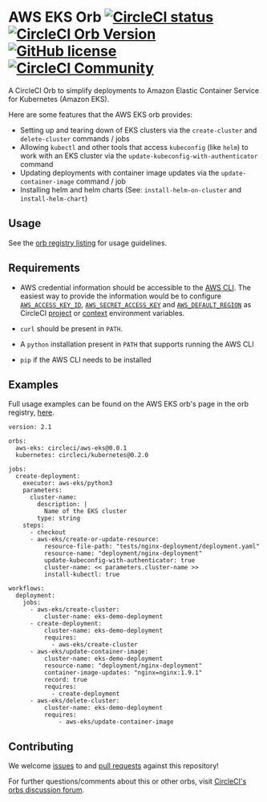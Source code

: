 # AWS EKS Orb [![CircleCI status](https://circleci.com/gh/CircleCI-Public/aws-eks-orb.svg "CircleCI status")](https://circleci.com/gh/CircleCI-Public/aws-eks-orb) [![CircleCI Orb Version](https://img.shields.io/badge/endpoint.svg?url=https://badges.circleci.io/orb/circleci/aws-eks)](https://circleci.com/orbs/registry/orb/circleci/aws-eks) [![GitHub license](https://img.shields.io/badge/license-MIT-blue.svg)](https://raw.githubusercontent.com/circleci-public/aws-eks-orb/master/LICENSE) [![CircleCI Community](https://img.shields.io/badge/community-CircleCI%20Discuss-343434.svg)](https://discuss.circleci.com/c/orbs)

A CircleCI Orb to simplify deployments to Amazon Elastic Container Service for Kubernetes (Amazon EKS).

Here are some features that the AWS EKS orb provides:

- Setting up and tearing down of EKS clusters via the `create-cluster` and `delete-cluster` commands / jobs
- Allowing `kubectl` and other tools that access `kubeconfig` (like `helm`) to work with an EKS cluster via the `update-kubeconfig-with-authenticator` command
- Updating deployments with container image updates via the `update-container-image` command / job
- Installing helm and helm charts (See: `install-helm-on-cluster` and `install-helm-chart`)

## Usage

See the [orb registry listing](http://circleci.com/orbs/registry/orb/circleci/aws-eks) for usage guidelines.

## Requirements

- AWS credential information should be accessible to the [AWS CLI](https://docs.aws.amazon.com/cli/latest/userguide/cli-chap-configure.html). The easiest way to provide the information would be to configure [`AWS_ACCESS_KEY_ID`](https://docs.aws.amazon.com/cli/latest/userguide/cli-configure-envvars.html), [`AWS_SECRET_ACCESS_KEY`](https://docs.aws.amazon.com/cli/latest/userguide/cli-configure-envvars.html) and [`AWS_DEFAULT_REGION`](https://docs.aws.amazon.com/cli/latest/userguide/cli-configure-envvars.html) as CircleCI [project](https://circleci.com/docs/2.0/env-vars/#setting-an-environment-variable-in-a-project) or [context](https://circleci.com/docs/2.0/env-vars/#setting-an-environment-variable-in-a-context) environment variables.

- `curl` should be present in `PATH`.

- A `python` installation present in `PATH` that supports running the AWS CLI

- `pip` if the AWS CLI needs to be installed

## Examples

Full usage examples can be found on the AWS EKS orb's page in the orb registry, [here](https://circleci.com/orbs/registry/orb/circleci/aws-eks#usage-examples).

```
version: 2.1

orbs:
  aws-eks: circleci/aws-eks@0.0.1
  kubernetes: circleci/kubernetes@0.2.0

jobs:
  create-deployment:
    executor: aws-eks/python3
    parameters:
      cluster-name:
        description: |
          Name of the EKS cluster
        type: string
    steps:
      - checkout
      - aws-eks/create-or-update-resource:
          resource-file-path: "tests/nginx-deployment/deployment.yaml"
          resource-name: "deployment/nginx-deployment"
          update-kubeconfig-with-authenticator: true
          cluster-name: << parameters.cluster-name >>
          install-kubectl: true

workflows:
  deployment:
    jobs:
      - aws-eks/create-cluster:
          cluster-name: eks-demo-deployment
      - create-deployment:
          cluster-name: eks-demo-deployment
          requires:
            - aws-eks/create-cluster
      - aws-eks/update-container-image:
          cluster-name: eks-demo-deployment
          resource-name: "deployment/nginx-deployment"
          container-image-updates: "nginx=nginx:1.9.1"
          record: true
          requires:
            - create-deployment
      - aws-eks/delete-cluster:
          cluster-name: eks-demo-deployment
          requires:
              - aws-eks/update-container-image
```


## Contributing

We welcome [issues](https://github.com/CircleCI-Public/aws-eks-orb/issues) to and [pull requests](https://github.com/CircleCI-Public/aws-eks-orb/pulls) against this repository!

For further questions/comments about this or other orbs, visit [CircleCI's orbs discussion forum](https://discuss.circleci.com/c/orbs).
